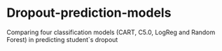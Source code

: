 # Dropout-prediction-models
Comparing four classification models (CART, C5.0, LogReg and Random Forest) in predicting student`s dropout
